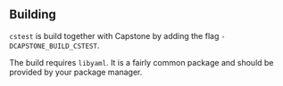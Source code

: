 <!--
Copyright © 2024 Rot127 <unisono@quyllur.org>
SPDX-License-Identifier: BSD-3
-->

## Building

`cstest` is build together with Capstone by adding the flag `-DCAPSTONE_BUILD_CSTEST`.

The build requires `libyaml`. It is a fairly common package and should be provided by your package manager.
